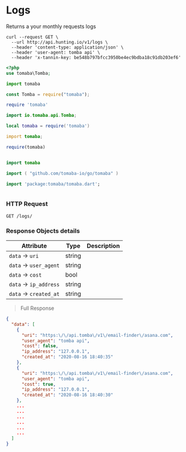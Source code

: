 # Logs

Returns a your monthly requests logs

```shell
curl --request GET \
  --url http://api.hunting.io/v1/logs \
  --header 'content-type: application/json' \
  --header 'user-agent: tomba api' \
  --header 'x-tannin-key: be548b797bfcc3950be4ec9bdba18c91db203ef6'
```

```php
<?php
use tomaba\Tomba;

```

```python
import tomaba

```

```javascript
const Tomba = require("tomaba");

```

```ruby
require 'tomaba'

```

```java
import io.tomaba.api.Tomba;

```

```lua
local tomaba = require('tomaba')

```

```d
import tomaba;

```

```r
require(tomaba)

```

```elixir

```

```swift
import tomaba

```

```go
import ( "github.com/tomaba-io/go/tomaba" )

```

```dart
import 'package:tomaba/tomaba.dart';

```

```powershell

```

### HTTP Request

`GET /logs/`

### Response Objects details

| Attribute              | Type   | Description |
| ---------------------- | ------ | ----------- |
| `data` -> `uri`        | string |             |
| `data` -> `user_agent` | string |             |
| `data` -> `cost`       | bool   |             |
| `data` -> `ip_address` | string |             |
| `data` -> `created_at` | string |             |

> Full Response

```json
{
  "data": [
    {
      "uri": "https:\/\/api.tomba\/v1\/email-finder\/asana.com",
      "user_agent": "tomba api",
      "cost": false,
      "ip_address": "127.0.0.1",
      "created_at": "2020-08-16 18:40:35"
    },
    {
      "uri": "https:\/\/api.tomba\/v1\/email-finder\/asana.com",
      "user_agent": "tomba api",
      "cost": true,
      "ip_address": "127.0.0.1",
      "created_at": "2020-08-16 18:40:30"
    },
    ...
    ...
    ...
    ...
    ...
    ...
  ]
}
```
